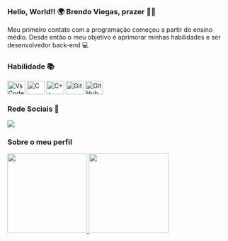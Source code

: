 ### Hello, World!! 🌍  Brendo Viegas, prazer 🙋‍♂️
<p> Meu primeiro contato com a programação começou a partir do ensino médio. Desde então o meu objetivo é aprimorar minhas habilidades e ser desenvolvedor back-end 💻 </p>
</div>

<div style="display: inline_block">
 <h3> Habilidade 📚 </h3>
   <img align="center" alt="VsCode" height="30" width="40" style="max-width:100%" src="https://cdn.jsdelivr.net/gh/devicons/devicon/icons/vscode/vscode-original.svg">
   <img align="center" alt="C" height="30" width="40" style="max-width:100%" src="https://cdn.jsdelivr.net/gh/devicons/devicon/icons/c/c-original.svg">
   <img align="center" alt="C++" height="30" width="40" style="max-width:100%" src="https://cdn.jsdelivr.net/gh/devicons/devicon/icons/cplusplus/cplusplus-original.svg">
   <img align="center" alt="Git" height="30" width="40" style="max-width:100%" src="https://cdn.jsdelivr.net/gh/devicons/devicon/icons/git/git-original.svg">
   <img align="center" alt="GitHub" height="30" width="40" style="max-width:100%" src="https://cdn.jsdelivr.net/gh/devicons/devicon/icons/github/github-original.svg">
</div>

<div style="display: inline_block">
 <h3> Rede Sociais 📄 </h3>
  <a href="https://www.linkedin.com/in/brendoviegas007" target="_blank"><img src="https://img.shields.io/badge/LinkedIn-0077B5?style=for-the-badge&logo=linkedin&logoColor=white" target="_blank"></a>
 </div>
 
 <div>
 <h3> Sobre o meu perfil </h3>
  <a href="https://github.com/bsviegas">
  <img height="180em" src="https://github-readme-stats.vercel.app/api?username=bsviegas&show_icons=true&theme=cobalt&include_all_commits=true&count_private=true"/>
  <img height="180em" src="https://github-readme-stats.vercel.app/api/top-langs/?username=bsviegas&layout=compact&langs_count=7&theme=cobalt"/>
</div>
